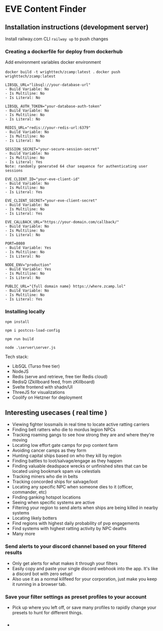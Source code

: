 # EVE Content Finder

## Installation instructions (development server)

Install railway.com CLI
`railway up` to push changes

### Creating a dockerfile for deploy from dockerhub

Add environment variables docker environment

`docker build -t wrighttech/zcamp:latest .`
`docker push wrighttech/zcamp:latest`

```
LIBSQL_URL="libsql://your-database-url" 
- Build Variable: No
- Is Multiline: No
- Is Literal: No

LIBSQL_AUTH_TOKEN="your-database-auth-token"
- Build Variable: No
- Is Multiline: No
- Is Literal: No

REDIS_URL="redis://your-redis-url:6379"
- Build Variable: No
- Is Multiline: No
- Is Literal: No

SESSION_SECRET="your-secure-session-secret"
- Build Variable: No
- Is Multiline: No
- Is Literal: Yes
Note: randomly generated 64 char sequence for authenticating user sessions

EVE_CLIENT_ID="your-eve-client-id"
- Build Variable: No
- Is Multiline: No
- Is Literal: Yes

EVE_CLIENT_SECRET="your-eve-client-secret"
- Build Variable: No
- Is Multiline: No
- Is Literal: Yes

EVE_CALLBACK_URL="https://your-domain.com/callback/"
- Build Variable: No
- Is Multiline: No
- Is Literal: No

PORT=8080
- Build Variable: Yes
- Is Multiline: No
- Is Literal: No

NODE_ENV="production"
- Build Variable: Yes
- Is Multiline: No
- Is Literal: No

PUBLIC_URL="{full domain name} https://where.zcamp.lol"
- Build Variable: No
- Is Multiline: No
- Is Literal: Yes

```

### Installing locally

`npm install`

`npm i postcss-load-config`

`npm run build`

`node .\server\server.js`

Tech stack:

- LibSQL (Turso free tier)
- NodeJS
- Redis (serve and retrieve, free tier Redis cloud)
- RedisQ (Zkillboard feed, from zKillboard)
- Svelte frontend with shadn/UI
- ThreeJS for visualizations
- Coolify on Hetzner for deployment

## Interesting usecases ( real time )

- Viewing fighter lossmails in real time to locate active ratting carriers
- Finding belt ratters who die to mordus legion NPCs
- Tracking roaming gangs to see how strong they are and where they're moving
- Locating low effort gate camps for pvp content farm
- Avoiding cancer camps as they form
- Hunting capital ships based on who they kill by region
- Finding battles to loot/salvage/engage as they happen
- Finding valuable deadspace wrecks or unfinished sites that can be located using bookmark spam via celestials
- Tracking miners who die in belts
- Tracking concorded ships for salvage/loot
- Locating any specific NPC when someone dies to it (officer, commander, etc)
- Finding ganking hotspot locations
- Seeing when specific systems are active
- Filtering your region to send alerts when ships are being killed in nearby systems
- Locating likely botters
- Find regions with highest daily probability of pvp engagements
- Find systems with highest ratting activity by NPC deaths
- Many more

### Send alerts to your discord channel based on your filtered results

- Only get alerts for what makes it through your filters
- Easily copy and paste your single discord webhook into the app. It's like a discord bot with zero setup!
- Also use it as a normal killfeed for your corporation, just make you keep it running in a browser tab.

### Save your filter settings as preset profiles to your account

- Pick up where you left off, or save many profiles to rapidly change your presets to hunt for different things.

### 

-